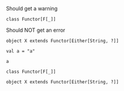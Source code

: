 Should get a warning

```tut
class Functor[F[_]]
```

Should NOT get an error

```tut:nofail
object X extends Functor[Either[String, ?]]
```

```tut
val a = "a"
```

```tut:fail:reset
a
```

```tut
class Functor[F[_]]
```

```tut
object X extends Functor[Either[String, ?]]
```
